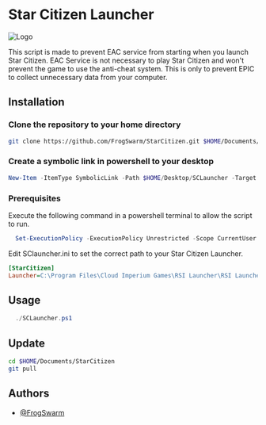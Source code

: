 # Star Citizen Launcher

![Logo][FS]

This script is made to prevent EAC service from starting when you launch Star Citizen. EAC Service is not necessary to play Star Citizen and won't prevent the game to use the anti-cheat system. This is only to prevent EPIC to collect unnecessary data from your computer.

## Installation

### Clone the repository to your home directory

```bash
git clone https://github.com/FrogSwarm/StarCitizen.git $HOME/Documents/StarCitizen
```

### Create a symbolic link in powershell to your desktop

```ps1
New-Item -ItemType SymbolicLink -Path $HOME/Desktop/SCLauncher -Target $HOME/Documents/StarCitizen/utils/SCLauncher/SCLauncher.ps1
```

### Prerequisites

Execute the following command in a powershell terminal to allow the script to run.

```ps1
  Set-ExecutionPolicy -ExecutionPolicy Unrestricted -Scope CurrentUser
```

Edit SClauncher.ini to set the correct path to your Star Citizen Launcher.

```ini
[StarCitizen]
Launcher=C:\Program Files\Cloud Imperium Games\RSI Launcher\RSI Launcher.exe
```

## Usage

```ps1
  ./SCLauncher.ps1
```

## Update

```bash
cd $HOME/Documents/StarCitizen
git pull
```

## Authors

- [@FrogSwarm](https://www.github.com/FrogSwarm)

[FS]: https://frogswarm.fr/data/imgs/logo-devops-github.png
